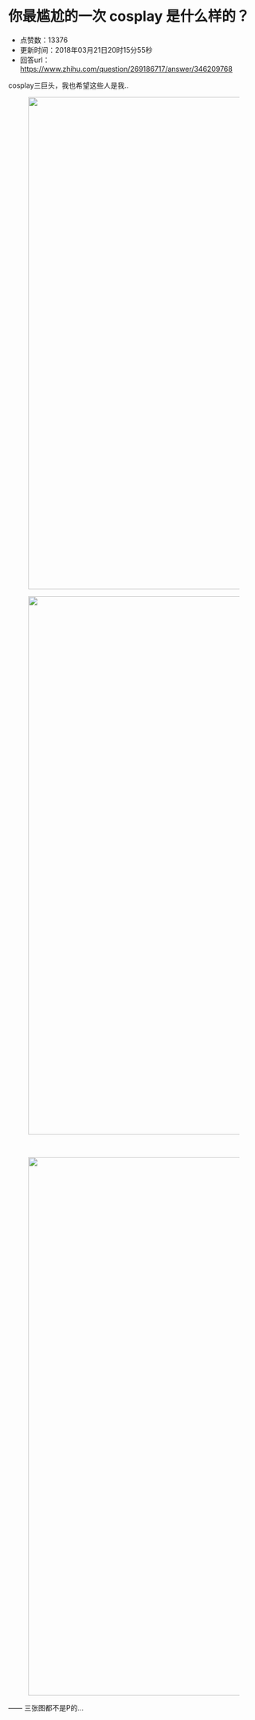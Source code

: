 # 你最尴尬的一次 cosplay 是什么样的？
- 点赞数：13376
- 更新时间：2018年03月21日20时15分55秒
- 回答url：https://www.zhihu.com/question/269186717/answer/346209768
<body>
 <p data-pid="F49jnKlc">cosplay三巨头，我也希望这些人是我..</p>
 <figure>
  <img src="https://pic1.zhimg.com/50/v2-20aa1fb5a66641bfda36214e117723d1_720w.jpg?source=1940ef5c" data-rawwidth="987" data-rawheight="947" data-original-token="v2-20aa1fb5a66641bfda36214e117723d1" class="origin_image zh-lightbox-thumb" width="987" data-original="https://pic1.zhimg.com/v2-20aa1fb5a66641bfda36214e117723d1_r.jpg?source=1940ef5c">
 </figure>
 <figure>
  <img src="https://pica.zhimg.com/50/v2-d55d69d749c6ba150a2a1f7ff8e46cbf_720w.jpg?source=1940ef5c" data-rawwidth="1080" data-rawheight="745" data-original-token="v2-d55d69d749c6ba150a2a1f7ff8e46cbf" class="origin_image zh-lightbox-thumb" width="1080" data-original="https://picx.zhimg.com/v2-d55d69d749c6ba150a2a1f7ff8e46cbf_r.jpg?source=1940ef5c">
 </figure>
 <br>
 <figure>
  <img src="https://picx.zhimg.com/50/v2-c4843694a63b1d08b1d2c343491127b9_720w.jpg?source=1940ef5c" data-rawwidth="1080" data-rawheight="661" data-original-token="v2-c4843694a63b1d08b1d2c343491127b9" class="origin_image zh-lightbox-thumb" width="1080" data-original="https://picx.zhimg.com/v2-c4843694a63b1d08b1d2c343491127b9_r.jpg?source=1940ef5c">
 </figure>
 <p data-pid="sle94aDg">—— 三张图都不是P的...</p>
</body>